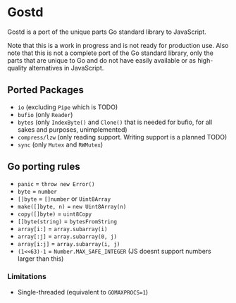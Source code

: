 # Gostd

Gostd is a port of the unique parts Go standard library to JavaScript.

Note that this is a work in progress and is not ready for production use. Also note that this is not a complete port of the Go standard library, only the parts that are unique to Go and do not have easily available or as high-quality alternatives in JavaScript.

## Ported Packages

- `io` (excluding `Pipe` which is TODO)
- `bufio` (only `Reader`)
- `bytes` (only `IndexByte()` and `Clone()` that is needed for bufio, for all sakes and purposes, unimplemented)
- `compress/lzw` (only reading support. Writing support is a planned TODO)
- `sync` (only `Mutex` and `RWMutex`)

## Go porting rules

- `panic` = `throw new Error()`
- `byte` = `number`
- `[]byte` = `[]number` or `Uint8Array`
- `make([]byte, n)` = `new Uint8Array(n)`
- `copy([]byte)` = `uint8Copy`
- `[]byte(string)` = `bytesFromString`
- `array[i:]` = `array.subarray(i)`
- `array[:j]` = `array.subarray(0, j)`
- `array[i:j]` = `array.subarray(i, j)`
- `(1<<63)-1` = `Number.MAX_SAFE_INTEGER` (JS doesnt support numbers larger than this)

### Limitations

- Single-threaded (equivalent to `GOMAXPROCS=1`)
